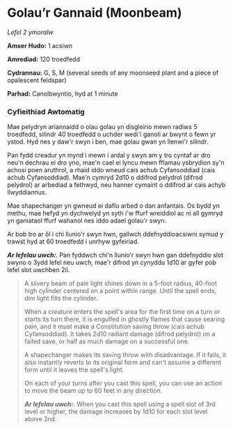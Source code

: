 # Golau’r Gannaid (Moonbeam)

*Lefel 2 ymoralw*

**Amser Hudo:** 1 acsiwn

**Amrediad:** 120 troedfedd

**Cydrannau:** G, S, M (several seeds of any moonseed plant and a piece of opalescent feldspar)

**Parhad:** Canolbwyntio, hyd at 1 minute

### Cyfieithiad Awtomatig

Mae pelydryn ariannaidd o olau golau yn disgleirio mewn radiws 5 troedfedd, silindr 40 troedfedd o uchder wedi'i ganoli ar bwynt o fewn yr ystod. Hyd nes y daw'r swyn i ben, mae golau gwan yn llenwi'r silindr.

Pan fydd creadur yn mynd i mewn i ardal y swyn am y tro cyntaf ar dro neu'n dechrau ei dro yno, mae'n cael ei lyncu mewn fflamau ysbrydion sy'n achosi poen aruthrol, a rhaid iddo wneud cais achub Cyfansoddiad (cais achub Cyfansoddiad). Mae'n cymryd 2d10 o ddifrod pelydrol (difrod pelydrol) ar arbediad a fethwyd, neu hanner cymaint o ddifrod ar cais achyb llwyddiannus.

Mae shapechanger yn gwneud ei daflu arbed o dan anfantais. Os bydd yn methu, mae hefyd yn dychwelyd yn syth i'w ffurf wreiddiol ac ni all gymryd yn ganiataol ffurf wahanol nes iddo adael golau'r swyn.

Ar bob tro ar ôl i chi llunio'r swyn hwn, gallwch ddefnyddioacsiwni symud y trawst hyd at 60 troedfedd i unrhyw gyfeiriad.

***Ar lefelau uwch:***. Pan fyddwch chi'n llunio'r swyn hwn gan ddefnyddio slot swyno o 3ydd lefel neu uwch, mae'r difrod yn cynyddu 1d10 ar gyfer pob lefel slot uwchben 2il.

>  A silvery beam of pale light shines down in a 5-foot radius, 40-foot high cylinder centered on a point within range. Until the spell ends, dim light fills the cylinder.
>  
>  When a creature enters the spell's area for the first time on a turn or starts its turn there, it is engulfed in ghostly flames that cause searing pain, and it must make a Constitution saving throw (cais achub Cyfansoddiad). It takes 2d10 radiant damage (difrod pelydrol) on a failed save, or half as much damage on a successful one.
>  
>  A shapechanger makes its saving throw with disadvantage. If it fails, it also instantly reverts to its original form and can't assume a different form until it leaves the spell's light.
>  
>  On each of your turns after you cast this spell, you can use an action to move the beam up to 60 feet in any direction.
>  
>  ***Ar lefelau uwch:***. When you cast this spell using a spell slot of 3rd level or higher, the damage increases by 1d10 for each slot level above 2nd.